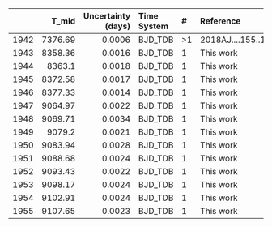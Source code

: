 |      |   T_mid |   Uncertainty (days) | Time System   | #   | Reference           |
|-----:|--------:|---------------------:|:--------------|:----|:--------------------|
| 1942 | 7376.69 |               0.0006 | BJD_TDB       | >1  | 2018AJ....155..112B |
| 1943 | 8358.36 |               0.0016 | BJD_TDB       | 1   | This work           |
| 1944 | 8363.1  |               0.0018 | BJD_TDB       | 1   | This work           |
| 1945 | 8372.58 |               0.0017 | BJD_TDB       | 1   | This work           |
| 1946 | 8377.33 |               0.0014 | BJD_TDB       | 1   | This work           |
| 1947 | 9064.97 |               0.0022 | BJD_TDB       | 1   | This work           |
| 1948 | 9069.71 |               0.0034 | BJD_TDB       | 1   | This work           |
| 1949 | 9079.2  |               0.0021 | BJD_TDB       | 1   | This work           |
| 1950 | 9083.94 |               0.0028 | BJD_TDB       | 1   | This work           |
| 1951 | 9088.68 |               0.0024 | BJD_TDB       | 1   | This work           |
| 1952 | 9093.43 |               0.0022 | BJD_TDB       | 1   | This work           |
| 1953 | 9098.17 |               0.0024 | BJD_TDB       | 1   | This work           |
| 1954 | 9102.91 |               0.0024 | BJD_TDB       | 1   | This work           |
| 1955 | 9107.65 |               0.0023 | BJD_TDB       | 1   | This work           |